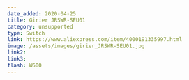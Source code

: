 ```yaml
---
date_added: 2020-04-25
title: Girier JRSWR-SEU01
category: unsupported
type: Switch
link: https://www.aliexpress.com/item/4000191335997.html
image: /assets/images/girier_JRSWR-SEU01.jpg
link2: 
link3: 
flash: W600
---
```

